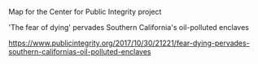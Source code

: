 Map for the Center for Public Integrity project 

'The fear of dying' pervades Southern California's oil-polluted enclaves 

https://www.publicintegrity.org/2017/10/30/21221/fear-dying-pervades-southern-californias-oil-polluted-enclaves

